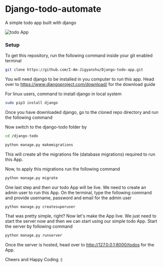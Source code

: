 # Django-todo-automate
A simple todo app built with django

![todo App](https://raw.githubusercontent.com/shreys7/django-todo/develop/staticfiles/todoApp.png)
### Setup
To get this repository, run the following command inside your git enabled terminal
```bash
git clone https://github.com/I-Am-Jigyanshu/Django-todo-app.git
```

You will need django to be installed in you computer to run this app. Head over to https://www.djangoproject.com/download/ for the download guide

For linux users, command to install django in local system 
```bash
sudo pip3 install django
```

Once you have downloaded django, go to the cloned repo directory and run the following command

Now switch to the django-todo folder by
```bash
cd /django-todo
```

```bash
python manage.py makemigrations
```

This will create all the migrations file (database migrations) required to run this App.

Now, to apply this migrations run the following command
```bash
python manage.py migrate
```

One last step and then our todo App will be live. We need to create an admin user to run this App. On the terminal, type the following command and provide username, password and email for the admin user
```bash
python manage.py createsuperuser
```

That was pretty simple, right? Now let's make the App live. We just need to start the server now and then we can start using our simple todo App. Start the server by following command

```bash
python manage.py runserver
```

Once the server is hosted, head over to http://127.0.0.1:8000/todos for the App.

Cheers and Happy Coding :)
